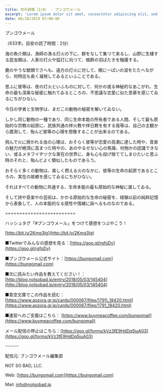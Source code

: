 ```yaml
---
title: 月の詩情（2/6） - ブンゴウメール
excerpt: 'Lorem ipsum dolor sit amet, consectetur adipiscing elit, sed do eiusmod tempor incididunt ut labore et dolore magna aliqua. Praesent elementum facilisis leo vel fringilla est ullamcorper eget. At imperdiet dui accumsan sit amet nulla facilisi morbi tempus.'
date: 06/18/2019 07:00:06
---
```


ブンゴウメール

（633字。目安の読了時間：2分）

海の魚介類は、漁師の漁る灯火の下に、群をなして集つて来るし、山野に生棲する昆虫類は、人家の灯火や弧灯に向つて、蛾群の羽ばたきを騒擾する。

鹿のやうな獣類でさへも、遠方の灯火に対して、眼に一ぱいの涙をたたへながら、何時迄も長く凝視してゐるといふことである。

思ふに彼等は、夜の灯火といふものに対して、何かの或る神秘的なあこがれ、生命の最も深奥な秘密に触れてゐるところの、不思議な恋愛に似た思慕を感じてゐるにちがひない。

今日の学者と生物学は、まだこの動物の秘密を解いてゐない。

しかし同じ動物の一種であり、同じ生命本能の所有者である人間、そして最も原始的な宗教の起原に、民族共通の拝火教や拝日教を有する我等は、自己の主観から臆測して、殆んど彼等の心理を想像することが出来るのである。

飛んで火に焼かれる虫の心理は、おそらく彼等が恋愛の高潮に達した時や、音楽の魅力が絶頂に高まつた時やの、あのやるせない心の焦躁、何物かの認識できない、或るメタフイヂツクな実在の世界に、身も心も投げ捨ててしまひたいと思ふ時のそれと、殆んどよく類似したものであらう。

おそらく多くの動物は、美しく燃える火のなかに、彼等の生命の起原であるところの、実在の故郷を感じてゐるにちがひない。

それはすべての動物に共通する、生命本能の最も原始的な神秘に属してゐる。

そして詩や音楽やの芸術は、かかる原始的な生命の秘密を、経験以前の純粋記憶から表象して、人の本能的なる感性や情緒に訴へるものなのである。

\=========================

ハッシュタグ「#ブンゴウメール」をつけて感想をつぶやこう！　

[http://bit.ly/2Kmg3Ig](http://bit.ly/2Kmg3Ig)

■Twitterでみんなの感想を見る：[https://goo.gl/rgfoDv](https://goo.gl/rgfoDv)

■ブンゴウメール公式サイト：[https://bungomail.com](https://bungomail.com)

■次に読みたい作品を教えてください！：[http://blog.notsobad.jp/entry/2018/05/03/145404](http://blog.notsobad.jp/entry/2018/05/03/145404)

■青空文庫でこの作品を読む：[https://www.aozora.gr.jp/cards/000067/files/1791\_18420.html](https://www.aozora.gr.jp/cards/000067/files/1791_18420.html)

■運営へのご支援はこちら： [https://www.buymeacoffee.com/bungomail](https://www.buymeacoffee.com/bungomail)

メール配信の停止はこちら：[https://goo.gl/forms/kVz3fE9HdDq5iuA03](https://goo.gl/forms/kVz3fE9HdDq5iuA03)

\-------

配信元: ブンゴウメール編集部

NOT SO BAD, LLC.

Web: [https://bungomail.com](https://bungomail.com)

Mail: info@notsobad.jp